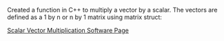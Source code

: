 Created a function in C++ to multiply a vector by a scalar. 
The vectors are defined as a 1 by n or n by 1 matrix using matrix struct:

[Scalar Vector Multiplication Software Page](https://emilyblackb.github.io/math5610/Software_Manual/VectorScalarMultiplication)
